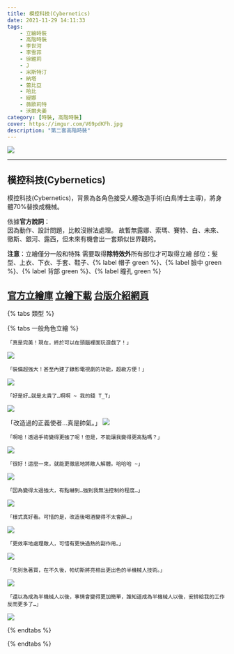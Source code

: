 ```yaml
---
title: 模控科技(Cybernetics)
date: 2021-11-29 14:11:33
tags:
    - 立繪時裝
    - 高階時裝
    - 李世河
    - 李雪菲
    - 徐維莉
    - J
    - 米斯特汀
    - 納塔
    - 蕾比亞
    - 哈比
    - 緹娜
    - 薇歐莉特
    - 沃爾夫姜
category: [時裝, 高階時裝]
cover: https://imgur.com/V69pdKFh.jpg
description: "第二套高階時裝"
---
```

		
[![](https://imgur.com/V69pdKFh.jpg)](https://imgur.com/V69pdKF.jpg)
		    
---
## 模控科技(Cybernetics)

模控科技(Cybernetics)，背景為各角色接受人體改造手術(白鳥博士主導)，將身體70%替換成機械。

依據**官方說詞**：            
因為動作、設計問題，比較沒辦法處理。
故暫無露娜、索瑪、賽特、白、未來、徹斯、銀河、露西，但未來有機會出一套類似世界觀的。

		
**注意**：立繪僅分一般和特殊
需要取得**除特效外**所有部位才可取得立繪
部位：髮型、上衣、下衣、手套、鞋子、{% label 帽子 green %}、{% label 臉中 green %}、{% label 背部 green %}、{% label 瞳孔 green %}
		

[官方立繪庫](https://closers.nexon.com/Pds/FanSiteKit)
[立繪下載](https://closers.vod.nexoncdn.co.kr/site/fansitekit/Closers_FansiteKit_cyber_2018.zip)
[台版介紹網頁](https://landing.mangot5.com/template/closers/event/180202_update2/index.html#sec2)
---
		

{% tabs 類型 %}
<!-- tab 一般立繪-->
{% tabs 一般角色立繪 %}
<!-- tab 李世河(Seha)-->
	「真是完美！現在，終於可以在頭腦裡面玩遊戲了！」
[![](https://i.imgur.com/mqCNBg6h.jpg)](https://i.imgur.com/mqCNBg6.jpg)
<!-- endtab -->
<!-- tab 李雪菲(Seulbi)-->
	「裝備超強大！甚至內建了錄影電視劇的功能，超級方便！」
[![](https://i.imgur.com/bTfOnxNh.jpg)](https://i.imgur.com/bTfOnxN.jpg)
<!-- endtab -->
<!-- tab 徐維莉(Yuri)-->
	「好是好…就是太貴了…啊啊 ~ 我的錢 T_T」
[![](https://i.imgur.com/lCryHwSh.jpg)](https://i.imgur.com/lCryHwS.jpg)
<!-- endtab -->
<!-- tab J-->
「改造過的正義使者…真是帥氣。」
[![](https://i.imgur.com/cVJwmMzh.jpg)](https://i.imgur.com/cVJwmMz.jpg)
<!-- endtab -->
<!-- tab 米斯特汀(Tein)-->
	「啊哈！透過手術變得更強了呢！但是，不能讓我變得更高點嗎？」
[![](https://i.imgur.com/A3RsqtBh.jpg)](https://i.imgur.com/A3RsqtB.jpg)
<!-- endtab -->
<!-- tab 納塔(Nata)-->
	「很好！這麼一來，就能更徹底地將敵人解體。哈哈哈 ~」
[![](https://i.imgur.com/nc7tMmLh.jpg)](https://i.imgur.com/nc7tMmL.jpg)
<!-- endtab -->
<!-- tab 蕾比雅(Levia)-->
	「因為變得太過強大，有點嚇到…強到我無法控制的程度…」
[![](https://i.imgur.com/xX4B8pph.jpg)](https://i.imgur.com/xX4B8pp.jpg)
<!-- endtab -->
<!-- tab 哈比(Harpy)-->
	「樣式真好看。可惜的是，改造後喝酒變得不太會醉…」
[![](https://i.imgur.com/KNOCO0Oh.jpg)](https://i.imgur.com/KNOCO0O.jpg)
<!-- endtab -->
<!-- tab 緹娜(Tina)-->
	「更效率地處理敵人，可惜有更快過熱的副作用。」
[![](https://i.imgur.com/UgfI1KMh.jpg)](https://i.imgur.com/UgfI1KM.jpg)
<!-- endtab -->
<!-- tab 薇歐莉特(Violet)-->
	「先別急著買，在不久後，帕切斯將亮相出更出色的半機械人技術。」
[![](https://i.imgur.com/39l9USuh.jpg)](https://i.imgur.com/39l9USu.jpg)
<!-- endtab -->
<!-- tab 沃爾夫姜(Wolfgang)-->
	「還以為成為半機械人以後，事情會變得更加簡單，誰知道成為半機械人以後，安排給我的工作反而更多了…」
[![](https://i.imgur.com/osAepEAh.jpg)](https://i.imgur.com/osAepEA.jpg)
<!-- endtab -->
		

<!-- endtab -->
{% endtabs %}
<!-- endtab -->
{% endtabs %}